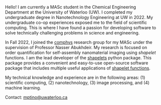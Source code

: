 Hello! I am currently a MASc student in the Chemical Engineering Department at the University of Waterloo (UW). I completed my undergraduate degree in Nanotechnology Engineering at UW in 2022. My undergraduate co-op experiences exposed me to the field of scientific computing. This is where I have found a passion for developing software to solve technically challenging problems in science and engineering. 

In Fall 2022, I joined the [comphys](https://uwaterloo.ca/computational-multiphysics/) research group for my MASc under the supervision of Professor Nasser Abukhdeir. My research is focused on order quantification for self-assembly nanomaterial imaging using *shapelet* functions. I am the lead developer of the [shapelets](https://github.com/uw-comphys/shapelets) python package. This package provides a convenient and easy-to-use open-source software package that includes multiple useful applications of [shapelet functions](https://doi.org/10.1046/j.1365-8711.2003.05901.x). 

My technical knowledge and experience are in the following areas: (1) scientific computing, (2) nanotechnology, (3) image processing, and (4) machine learning.

Contact: mptino@uwaterloo.ca
